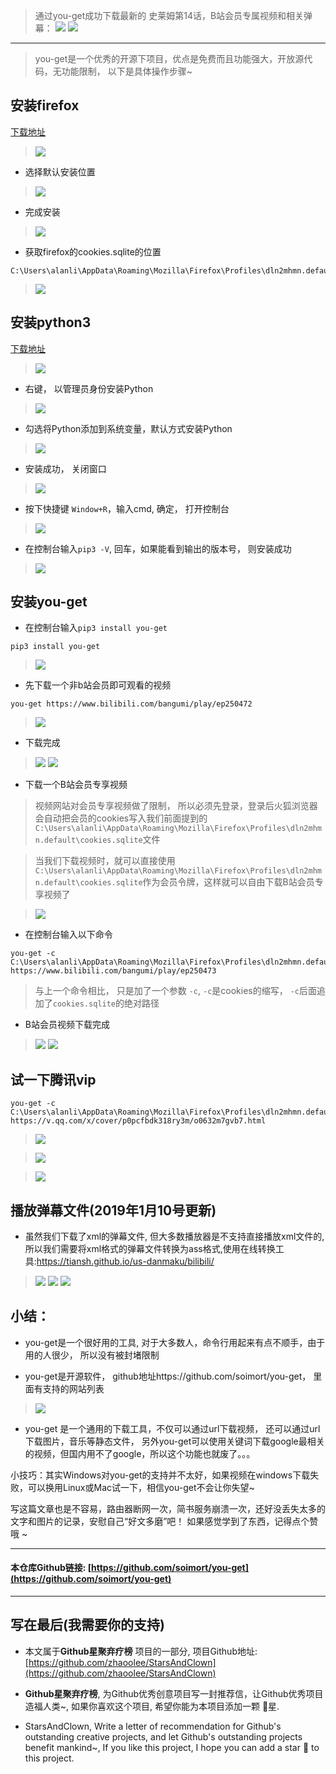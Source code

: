 > 通过you-get成功下载最新的 史莱姆第14话，B站会员专属视频和相关弹幕：
> ![](https://raw.githubusercontent.com/zhaoolee/StarsAndClown/master/images/6bd3ecb11fbd4d35b61adee2e234a365.png)
> ![](https://raw.githubusercontent.com/zhaoolee/StarsAndClown/master/images/b644f3b72a9a4522a8c021ccc3744faf.png)
---
> you-get是一个优秀的开源下项目，优点是免费而且功能强大，开放源代码，无功能限制， 以下是具体操作步骤~

## 安装firefox
[下载地址](https://download.mozilla.org/?product=firefox-latest-ssl&os=win64&lang=zh-CN&attribution_code=c291cmNlPXd3dy5nb29nbGUuY29tJm1lZGl1bT1yZWZlcnJhbCZjYW1wYWlnbj0obm90IHNldCkmY29udGVudD0obm90IHNldCk.&attribution_sig=5d58068ab4ba5299f75ac9c252cf1dc4d489fe60ad5cb511a02222e81f68e2a5)
> ![](https://raw.githubusercontent.com/zhaoolee/StarsAndClown/master/images/9090ae19917241b3a2676a3cacf0ecbe.png)
- 选择默认安装位置
> ![](https://raw.githubusercontent.com/zhaoolee/StarsAndClown/master/images/dde4adff2ae84ba8bed2ec5632112cf7.png)
- 完成安装
> ![](https://raw.githubusercontent.com/zhaoolee/StarsAndClown/master/images/804937234d29453a999745b36e093aed.png)
- 获取firefox的cookies.sqlite的位置
```
C:\Users\alanli\AppData\Roaming\Mozilla\Firefox\Profiles\dln2mhmn.default\cookies.sqlite
```
> ![](https://raw.githubusercontent.com/zhaoolee/StarsAndClown/master/images/11dd2c2f39db47b18228452f7c70cdae.png)

## 安装python3
[下载地址](https://www.python.org/ftp/python/3.7.2/python-3.7.2.exe)
> ![](https://raw.githubusercontent.com/zhaoolee/StarsAndClown/master/images/91b84523f38144979c23878b4fe7ed87.png)
- 右键， 以管理员身份安装Python
> ![](https://raw.githubusercontent.com/zhaoolee/StarsAndClown/master/images/2802522660964a36bd1a1753a2139c7c.png)
- 勾选将Python添加到系统变量，默认方式安装Python
> ![](https://raw.githubusercontent.com/zhaoolee/StarsAndClown/master/images/13faf6efa2634da68984cb44d1788b59.png)
- 安装成功， 关闭窗口
> ![](https://raw.githubusercontent.com/zhaoolee/StarsAndClown/master/images/9d3a6e48b3ec4693b64af36a4fe498cd.png)
- 按下快捷键 `Window+R`，输入cmd, 确定， 打开控制台
> ![](https://raw.githubusercontent.com/zhaoolee/StarsAndClown/master/images/9766cdc294b043f0a573ebd938e53938.png)
- 在控制台输入`pip3 -V`, 回车，如果能看到输出的版本号， 则安装成功
> ![](https://raw.githubusercontent.com/zhaoolee/StarsAndClown/master/images/0056204014a64dd6a14c689bfbe5efcd.png)

## 安装you-get
-  在控制台输入`pip3 install you-get`
```
pip3 install you-get
```
> ![](https://raw.githubusercontent.com/zhaoolee/StarsAndClown/master/images/9d56f48883cb499eb16bdb5a5298b05f.png)

- 先下载一个非b站会员即可观看的视频
```
you-get https://www.bilibili.com/bangumi/play/ep250472
```
> ![](https://raw.githubusercontent.com/zhaoolee/StarsAndClown/master/images/60337e2e09414fa5bad82a751be9867c.png)
- 下载完成
> ![](https://raw.githubusercontent.com/zhaoolee/StarsAndClown/master/images/a1f15e65e0dd406886f2b467e10c2d14.png)
> ![](https://raw.githubusercontent.com/zhaoolee/StarsAndClown/master/images/0da54f1cd8ac454f90d4d6adc9a43a87.png)
- 下载一个B站会员专享视频

> 视频网站对会员专享视频做了限制， 所以必须先登录，登录后火狐浏览器会自动把会员的cookies写入我们前面提到的`C:\Users\alanli\AppData\Roaming\Mozilla\Firefox\Profiles\dln2mhmn.default\cookies.sqlite`文件

> 当我们下载视频时，就可以直接使用`C:\Users\alanli\AppData\Roaming\Mozilla\Firefox\Profiles\dln2mhmn.default\cookies.sqlite`作为会员令牌，这样就可以自由下载B站会员专享视频了

> ![](https://raw.githubusercontent.com/zhaoolee/StarsAndClown/master/images/fa3def5341a041a9a9573bdb0ea422c3.png)
- 在控制台输入以下命令
```
you-get -c C:\Users\alanli\AppData\Roaming\Mozilla\Firefox\Profiles\dln2mhmn.default\cookies.sqlite https://www.bilibili.com/bangumi/play/ep250473
```
> 与上一个命令相比， 只是加了一个参数 `-c`, `-c`是cookies的缩写， `-c`后面追加了`cookies.sqlite`的绝对路径
- B站会员视频下载完成
> ![](https://raw.githubusercontent.com/zhaoolee/StarsAndClown/master/images/1436dec8e4af428aad6804ad29a6afd5.png)
> ![](https://raw.githubusercontent.com/zhaoolee/StarsAndClown/master/images/12bcde2614ac4893b18cb5a9030deacf.png)

## 试一下腾讯vip
```
you-get -c C:\Users\alanli\AppData\Roaming\Mozilla\Firefox\Profiles\dln2mhmn.default\cookies.sqlite https://v.qq.com/x/cover/p0pcfbdk318ry3m/o0632m7gvb7.html
```
>![](https://raw.githubusercontent.com/zhaoolee/StarsAndClown/master/images/1584ebd269df4d6aa376b1ff11f5eb7b.png)

> ![](https://raw.githubusercontent.com/zhaoolee/StarsAndClown/master/images/b8127d02801442179206b7c986acc4e6.png)

> ![](https://raw.githubusercontent.com/zhaoolee/StarsAndClown/master/images/aef07dd7e85048aa8a600a6a69eb1439.png)


## 播放弹幕文件(2019年1月10号更新)
- 虽然我们下载了xml的弹幕文件, 但大多数播放器是不支持直接播放xml文件的, 所以我们需要将xml格式的弹幕文件转换为ass格式,使用在线转换工具:https://tiansh.github.io/us-danmaku/bilibili/
> ![](https://raw.githubusercontent.com/zhaoolee/StarsAndClown/master/images/d487541e637245249592a33978ddbc86.png)
> ![](https://raw.githubusercontent.com/zhaoolee/StarsAndClown/master/images/c50def4b3cbd49e29ea006ac65b62d42.png)
> ![](https://raw.githubusercontent.com/zhaoolee/StarsAndClown/master/images/ba58ab5bd1b047379d4a2f4a8a8d4846.png)



## 小结：
- you-get是一个很好用的工具, 对于大多数人，命令行用起来有点不顺手，由于用的人很少， 所以没有被封堵限制

- you-get是开源软件， github地址https://github.com/soimort/you-get， 里面有支持的网站列表
> ![](https://raw.githubusercontent.com/zhaoolee/StarsAndClown/master/images/ac0ae5ccef0143b096b860d15668e4e7.png)

- you-get 是一个通用的下载工具，不仅可以通过url下载视频， 还可以通过url下载图片，音乐等静态文件， 另外you-get可以使用关键词下载google最相关的视频，但国内用不了google，所以这个功能也就废了。。。

小技巧：其实Windows对you-get的支持并不太好，如果视频在windows下载失败，可以换用Linux或Mac试一下，相信you-get不会让你失望~

写这篇文章也是不容易，路由器断网一次，简书服务崩溃一次，还好没丢失太多的文字和图片的记录，安慰自己“好文多磨”吧！ 如果感觉学到了东西，记得点个赞哦 ~ 


---

#### 本仓库Github链接: [https://github.com/soimort/you-get](https://github.com/soimort/you-get)

---

## 写在最后(我需要你的支持)
- 本文属于**Github星聚弃疗榜** 项目的一部分, 项目Github地址: [https://github.com/zhaoolee/StarsAndClown](https://github.com/zhaoolee/StarsAndClown)

- **Github星聚弃疗榜**, 为Github优秀创意项目写一封推荐信，让Github优秀项目造福人类~, 如果你喜欢这个项目, 希望你能为本项目添加一颗 🌟星.

- StarsAndClown, Write a letter of recommendation for Github's outstanding creative projects, and let Github's outstanding projects benefit mankind~, If you like this project, I hope you can add a star 🌟 to this project.






